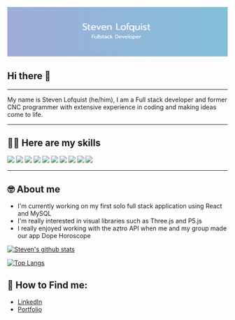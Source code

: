 ![Gh banner](gh-banner.PNG)

## Hi there 👋
---

My name is Steven Lofquist (he/him), I am a Full stack developer and former CNC programmer with extensive experience in coding and making ideas come to life.

---

## 👨‍💻 Here are my skills 

<p>
<img src=https://img.shields.io/badge/Code-JavaScipt-yellow/>
<img src=https://img.shields.io/badge/Code-React-yellow/>
<img src=https://img.shields.io/badge/Database-MySQL-yellow/>
<img src=https://img.shields.io/badge/Database-MongDB-yellow/>
<img src=https://img.shields.io/badge/Framework-Express-yellow/>
<img src=https://img.shields.io/badge/Code-CSS-yellow/>
<img src=https://img.shields.io/badge/Code-CSS-yellow/>
<img src=https://img.shields.io/badge/ORM-Sequelize-yellow/> 
<img src=https://img.shields.io/badge/ODM-Mongoose-yellow/> 
<img src=https://img.shields.io/badge/Shell-Bash-yellow/>
<p>

---
## 🤓 About me
* I'm currently working on my first solo full stack application using React and MySQL 
* I'm really interested in visual libraries such as Three.js and P5.js
* I really enjoyed working with the aztro API when me and my group made our app Dope Horoscope

[![Steven's github stats](https://github-readme-stats.vercel.app/api?username=StevenLof777&count_private=false&show_icons=true&theme=radical&hide_rank=false)](https://github.com/StevenLof777/StevenLof777)

[![Top Langs](https://github-readme-stats.vercel.app/api/top-langs/?username=StevenLof777)](https://github.com/StevenLof777/StevenLof777)


## 👀 How to Find me: 
* [LinkedIn](https://www.linkedin.com/in/steven-lofquist-49312a19b/)
* [Portfolio](https://steven-lofquist.herokuapp.com/)
